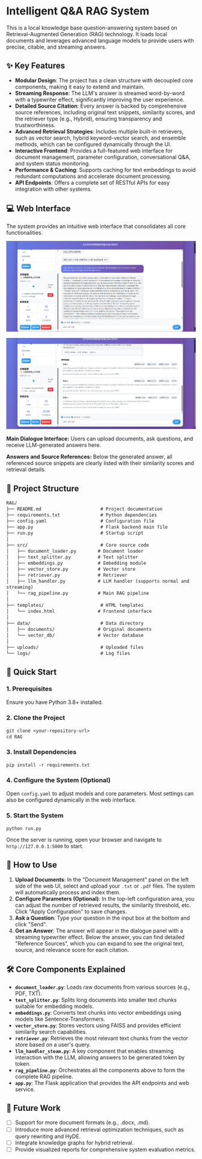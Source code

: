 # Intelligent Q&A RAG System

This is a local knowledge base question-answering system based on Retrieval-Augmented Generation (RAG) technology. It loads local documents and leverages advanced language models to provide users with precise, citable, and streaming answers.

## ✨ Key Features

- **Modular Design**: The project has a clean structure with decoupled core components, making it easy to extend and maintain.
- **Streaming Response**: The LLM's answer is streamed word-by-word with a typewriter effect, significantly improving the user experience.
- **Detailed Source Citation**: Every answer is backed by comprehensive source references, including original text snippets, similarity scores, and the retriever type (e.g., Hybrid), ensuring transparency and trustworthiness.
- **Advanced Retrieval Strategies**: Includes multiple built-in retrievers, such as vector search, hybrid keyword-vector search, and ensemble methods, which can be configured dynamically through the UI.
- **Interactive Frontend**: Provides a full-featured web interface for document management, parameter configuration, conversational Q&A, and system status monitoring.
- **Performance & Caching**: Supports caching for text embeddings to avoid redundant computations and accelerate document processing.
- **API Endpoints**: Offers a complete set of RESTful APIs for easy integration with other systems.

## 💻 Web Interface

The system provides an intuitive web interface that consolidates all core functionalities.

![alt text](assets\1.png)

![alt text](assets\2.png)

**Main Dialogue Interface:** Users can upload documents, ask questions, and receive LLM-generated answers here.

**Answers and Source References:** Below the generated answer, all referenced source snippets are clearly listed with their similarity scores and retrieval details.

## 📂 Project Structure

```
RAG/
├── README.md                      # Project documentation
├── requirements.txt               # Python dependencies
├── config.yaml                    # Configuration file
├── app.py                         # Flask backend main file
├── run.py                         # Startup script
│
├── src/                           # Core source code
│   ├── document_loader.py        # Document loader
│   ├── text_splitter.py          # Text splitter
│   ├── embeddings.py             # Embedding module
│   ├── vector_store.py           # Vector store
│   ├── retriever.py              # Retriever
│   ├── llm_handler.py            # LLM handler (supports normal and streaming)
│   └── rag_pipeline.py           # Main RAG pipeline
│
├── templates/                     # HTML templates
│   └── index.html                # Frontend interface
│
├── data/                          # Data directory
│   ├── documents/                # Original documents
│   └── vector_db/                # Vector database
│
├── uploads/                       # Uploaded files
└── logs/                          # Log files
```

## 🚀 Quick Start

### 1. Prerequisites

Ensure you have Python 3.8+ installed.

### 2. Clone the Project

```
git clone <your-repository-url>
cd RAG
```

### 3. Install Dependencies

```
pip install -r requirements.txt
```

### 4. Configure the System (Optional)

Open `config.yaml` to adjust models and core parameters. Most settings can also be configured dynamically in the web interface.

### 5. Start the System

```
python run.py
```

Once the server is running, open your browser and navigate to `http://127.0.0.1:5000` to start.

## 📝 How to Use

1. **Upload Documents**: In the "Document Management" panel on the left side of the web UI, select and upload your `.txt` or `.pdf` files. The system will automatically process and index them.
2. **Configure Parameters (Optional)**: In the top-left configuration area, you can adjust the number of retrieved results, the similarity threshold, etc. Click "Apply Configuration" to save changes.
3. **Ask a Question**: Type your question in the input box at the bottom and click "Send".
4. **Get an Answer**: The answer will appear in the dialogue panel with a streaming typewriter effect. Below the answer, you can find detailed "Reference Sources", which you can expand to see the original text, source, and relevance score for each citation.

## 🛠️ Core Components Explained

- **`document_loader.py`**: Loads raw documents from various sources (e.g., PDF, TXT).
- **`text_splitter.py`**: Splits long documents into smaller text chunks suitable for embedding models.
- **`embeddings.py`**: Converts text chunks into vector embeddings using models like Sentence-Transformers.
- **`vector_store.py`**: Stores vectors using FAISS and provides efficient similarity search capabilities.
- **`retriever.py`**: Retrieves the most relevant text chunks from the vector store based on a user's query.
- **`llm_handler_steam.py`**: A key component that enables streaming interaction with the LLM, allowing answers to be generated token by token.
- **`rag_pipeline.py`**: Orchestrates all the components above to form the complete RAG pipeline.
- **`app.py`**: The Flask application that provides the API endpoints and web service.

## 🔮 Future Work

- [ ] Support for more document formats (e.g., .docx, .md).
- [ ] Introduce more advanced retrieval optimization techniques, such as query rewriting and HyDE.
- [ ] Integrate knowledge graphs for hybrid retrieval.
- [ ] Provide visualized reports for comprehensive system evaluation metrics.
